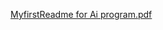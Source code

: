 [MyfirstReadme for Ai program.pdf](https://github.com/user-attachments/files/22397279/MyfirstReadme.for.Ai.program.pdf)
